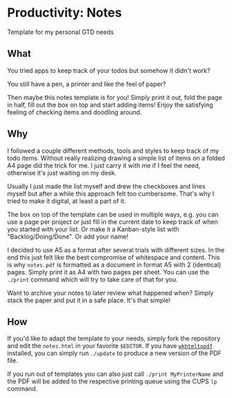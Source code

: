 # Productivity: Notes
Template for my personal GTD needs

## What

You tried apps to keep track of your todos but somehow it didn't work?

You still have a pen, a printer and like the feel of paper?

Then maybe this notes template is for you! Simply print it out, fold the page in half, fill out the box on top and start adding items! Enjoy the satisfying feeling of checking items and doodling around.

## Why

I followed a couple different methods, tools and styles to keep track of my todo items. Without really realizing drawing a simple list of items on a folded A4 page did the trick for me. I just carry it with me if I feel the need, otherwise it's just waiting on my desk.

Usually I just made the list myself and drew the checkboxes and lines myself but after a while this approach felt too cumbersome. That's why I tried to make it digital, at least a part of it.

The box on top of the template can be used in multiple ways, e.g. you can use a page per project or just fill in the current date to keep track of when you started with your list. Or make it a Kanban-style list with "Backlog/Doing/Done". Or add your name!

I decided to use A5 as a format after several trials with different sizes. In the end this just felt like the best compromise of whitespace and content. This is why `notes.pdf` is formatted as a document in format A5 with 2 (identical) pages. Simply print it as A4 with two pages per sheet. You can use the `./print` command which will try to take care of that for you.

Want to archive your notes to later review what happened when? Simply stack the paper and put it in a safe place. It's that simple!

## How

If you'd like to adapt the template to your needs, simply fork the repository and edit the `notes.html` in your favorite `$EDITOR`. If you have [`wkhtmltopdf`](http://wkhtmltopdf.org/) installed, you can simply run `./update` to produce a new version of the PDF file.

If you run out of templates you can also just call `./print MyPrinterName` and the PDF will be added to the respective printing queue using the CUPS `lp` command.
